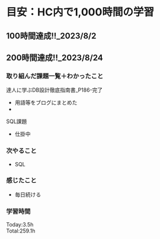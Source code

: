# 目安：HC内で1,000時間の学習
## 100時間達成!!_2023/8/2<br>
## 200時間達成!!_2023/8/24<br>

### 取り組んだ課題一覧＋わかったこと
達人に学ぶDB設計徹底指南書_P186-完了
- 用語等をブログにまとめた
- 
SQL課題
- 仕掛中
### 次やること
- SQL
### 感じたこと
- 毎日続ける
### 学習時間
Today:3.5h<br>
Total:259.1h
